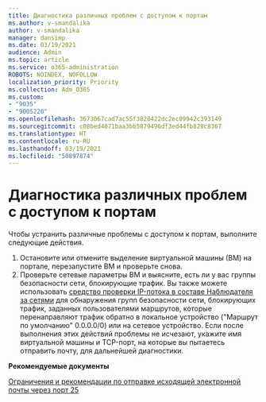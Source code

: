 ```yaml
---
title: Диагностика различных проблем с доступом к портам
ms.author: v-smandalika
author: v-smandalika
manager: dansimp
ms.date: 03/19/2021
audience: Admin
ms.topic: article
ms.service: o365-administration
ROBOTS: NOINDEX, NOFOLLOW
localization_priority: Priority
ms.collection: Adm_O365
ms.custom:
- "9035"
- "9005220"
ms.openlocfilehash: 3673067cad7ac55f3820422dc2ec09942c393149
ms.sourcegitcommit: c08bed4071baa3bb5879496df3ed44fb828c8367
ms.translationtype: HT
ms.contentlocale: ru-RU
ms.lasthandoff: 03/19/2021
ms.locfileid: "50897874"
---
```

# <a name="diagnostics-for-different-ports-access-issues"></a>Диагностика различных проблем с доступом к портам

Чтобы устранить различные проблемы с доступом к портам, выполните следующие действия.

1. Остановите или отмените выделение виртуальной машины (ВМ) на портале, перезапустите ВМ и проверьте снова. 
2. Проверьте сетевые параметры ВМ и выясните, есть ли у вас группы безопасности сети, блокирующие трафик. Вы также можете использовать [средство проверки IP-потока в составе Наблюдателя за сетями](https://docs.microsoft.com/azure/network-watcher/network-watcher-ip-flow-verify-overview?WT.mc_id=Portal-Microsoft_Azure_Support) для обнаружения групп безопасности сети, блокирующих трафик, заданных пользователями маршрутов, которые перенаправляют трафик обратно в локальное устройство ("Маршрут по умолчанию" 0.0.0.0/0) или на сетевое устройство.
Если после выполнения этих действий проблемы не исчезают, укажите имя виртуальной машины и TCP-порт, на которые вы пытаетесь отправить почту, для дальнейшей диагностики.

**Рекомендуемые документы**

[Ограничения и рекомендации по отправке исходящей электронной почты через порт 25](https://docs.microsoft.com/azure/virtual-network/troubleshoot-outbound-smtp-connectivity)